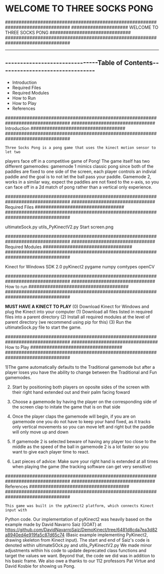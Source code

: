 # WELCOME TO THREE SOCKS PONG

################################################################################
##################### WELCOME TO THREE SOCKS PONG ##############################
################################################################################

--------------------------------------------------------------------------------
-------------------------------Table of Contents--------------------------------
--------------------------------------------------------------------------------
 
 * Introduction
 * Required Files
 * Required Modules
 * How to Run
 * How to Play
 * References


################################################################################
############################### Introduction ###################################
################################################################################

    Three Socks Pong is a pong game that uses the kinect motion sensor to let two 
players face off in a competitive game of Pong! The game itself has two different
gamemodes: gamemode 1 mimics classic pong since both of the paddles are fixed to 
one side of the screen, each player controls an indivial paddle and the goal is to 
not let the ball pass your paddle. Gamemode 2, works in a similar way, expect the 
paddles are not fixed to the x-axis, so you can face off in a 2d match of pong
rather than a  vertical only experience. 

################################################################################
############################### Required Files #################################
################################################################################

ultimateSock.py
utils_PyKinectV2.py
Start screen.png

################################################################################
############################### Required Modules #################################
################################################################################

Kinect for Windows SDK 2.0
pyKinect2
pygame
numpy
comtypes
openCV

################################################################################
############################### How to run #####################################
################################################################################

**MUST HAVE A KINECT TO PLAY**
(0) Download Kinect for Windows and plug the Kinect into your computer
(1) Download all files listed in required files into a parent directory
(2) Install all required modules at the level of parent directory (we recommend using pip for this)
(3) Run the ultimateSock.py file to start the game.

################################################################################
################################  How to Play ##################################
################################################################################

1)The game automatically defaults to the Traditional gamemode but after a player
loses you have the ability to change between the Traditional and Fun gamemodes. 

2) Start by positioning both players on oposite sides of the screen with their 
right hand extended out and their palm facing foward

3) Choose a gamemode by having the player on the corresponding side of the screen
clap to initate the game that is on that side

4) Once the player claps the gamemode will begin, if you are on gamemode one you 
do not have to keep your hand fixed, as it tracks only vertical movements so you 
can move left and right but the paddle will only move up and down

5) If gamemode 2 is selected beware of having any player too close to the middle 
as the speed of the ball in gamemode 2 is a lot faster so you want to give each 
player time to react. 

6) Last pieces of advice:
Make sure your right hand is extended at all times when playing the game (the
tracking software can get very sensitive)



################################################################################
############################### References #####################################
################################################################################

    This game was built in the pyKinect2 platform, which connects Kinect input with 
Python code. Our implementation of pyKinect2 was heavily based on the example
made by David Navarro Saiz (GOAT) at https://github.com/DavidNavarroSaiz/DemoKinect/tree/6481d8cda7ea3d82a8940ed4e919fa5c87d65c74
(Basic example implementing PyKinect2, drawing skeleton from Kinect input).
The start and end of Saiz's code is denoted within ultimateSOck.py and utils_PyKinectV2.py
We made minor adjustments within his code to update deprecated class functions 
and target the values we want. Beyond that, the code we did was in addition to 
his basic frame.
    We also owe a thanks to our 112 professors Pat Virtue and David Kosbie for
showing us Pong.






